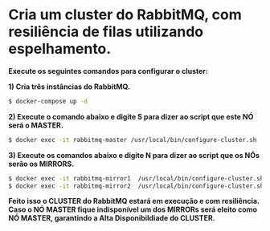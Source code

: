 # **Cria um cluster do RabbitMQ, com resiliência de filas utilizando espelhamento.**

**Execute os seguintes comandos para configurar o cluster:**

**1) Cria três instâncias do RabbitMQ.**
```bash
$ docker-compose up -d 
```
**2) Execute o comando abaixo e digite S para dizer ao script que este NÓ será o MASTER.**
```bash
$ docker exec -it rabbitmq-master /usr/local/bin/configure-cluster.sh
```
**3) Execute os comandos abaixo e digite N para dizer ao script que os NÓs serão os MIRRORS.**
```bash
$ docker exec -it rabbitmq-mirror1  /usr/local/bin/configure-cluster.sh
$ docker exec -it rabbitmq-mirror2  /usr/local/bin/configure-cluster.sh
```

**Feito isso o CLUSTER do RabbitMQ estará em execução e com resiliência. Caso o NÓ MASTER fique indisponível um dos MIRRORs será eleito como NÓ MASTER, garantindo a Alta Disponibildiade do CLUSTER.**